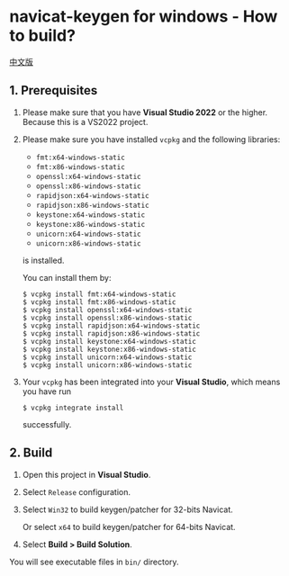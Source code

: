 # navicat-keygen for windows - How to build?

[中文版](how-to-build.zh-CN.md)

## 1. Prerequisites

1. Please make sure that you have __Visual Studio 2022__ or the higher. Because this is a VS2022 project.

2. Please make sure you have installed `vcpkg` and the following libraries:

   * `fmt:x64-windows-static`
   * `fmt:x86-windows-static`
   * `openssl:x64-windows-static`
   * `openssl:x86-windows-static`
   * `rapidjson:x64-windows-static`
   * `rapidjson:x86-windows-static`
   * `keystone:x64-windows-static`
   * `keystone:x86-windows-static`
   * `unicorn:x64-windows-static`
   * `unicorn:x86-windows-static`

   is installed.

   You can install them by:

   ```console
   $ vcpkg install fmt:x64-windows-static
   $ vcpkg install fmt:x86-windows-static
   $ vcpkg install openssl:x64-windows-static
   $ vcpkg install openssl:x86-windows-static
   $ vcpkg install rapidjson:x64-windows-static
   $ vcpkg install rapidjson:x86-windows-static
   $ vcpkg install keystone:x64-windows-static
   $ vcpkg install keystone:x86-windows-static
   $ vcpkg install unicorn:x64-windows-static
   $ vcpkg install unicorn:x86-windows-static
   ```

3. Your `vcpkg` has been integrated into your __Visual Studio__, which means you have run 

   ```console
   $ vcpkg integrate install
   ```

   successfully.

## 2. Build

1. Open this project in __Visual Studio__.

2. Select `Release` configuration. 

3. Select `Win32` to build keygen/patcher for 32-bits Navicat.

   Or select `x64` to build keygen/patcher for 64-bits Navicat.

4. Select __Build > Build Solution__.

You will see executable files in `bin/` directory. 

